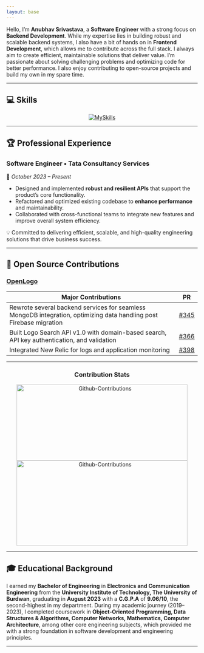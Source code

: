 ```yaml
---
layout: base
---
```


Hello, I’m **Anubhav Srivastava**, a **Software Engineer** with a strong focus on **Backend Development**. While my expertise lies in building robust and scalable backend systems, I also have a bit of hands on in **Frontend Development**, which allows me to contribute across the full stack. I always aim to create efficient, maintainable solutions that deliver value. I’m passionate about solving challenging problems and optimizing code for better performance. I also enjoy contributing to open-source projects and build my own in my spare time.

---

## 💻 Skills
<div align="center">
  <a href="https://deltadynamo.github.io/">
    <img src="https://skillicons.dev/icons?i=java,spring,mysql,mongodb,aws,maven,eclipse,postman,js,ts,nodejs,express,vscode,jest,git,react&perline=8" alt="MySkills" />
  </a>
</div>

---

## 🏆 Professional Experience

### Software Engineer • **Tata Consultancy Services**
 📅 *October 2023 – Present*  
 
  - Designed and implemented **robust and resilient APIs** that support the product’s core functionality.  
  - Refactored and optimized existing codebase to **enhance performance** and maintainability.  
  - Collaborated with cross-functional teams to integrate new features and improve overall system efficiency.  

💡 Committed to delivering efficient, scalable, and high-quality engineering solutions that drive business success.  

---

## 🔧 Open Source Contributions
### [OpenLogo](https://github.com/TeamShiksha/openlogo/pulls?q=is%3Apr+assignee%3ADeltaDynamo+is%3Aclosed)

| **Major Contributions**                                                                                     | **PR**                                                        |
| ----------------------------------------------------------------------------------------------------------- | ------------------------------------------------------------- |
| Rewrote several backend services for seamless MongoDB integration, optimizing data handling post Firebase migration | [#345](https://github.com/TeamShiksha/logoexecutive/pull/345) |
| Built Logo Search API v1.0 with domain-based search, API key authentication, and validation | [#366](https://github.com/TeamShiksha/logoexecutive/pull/366) |
| Integrated New Relic for logs and application monitoring | [#398](https://github.com/TeamShiksha/logoexecutive/pull/398) |

---

<div align="center">
  <h3>Contribution Stats</h3>
  <img src="https://github-readme-stats.vercel.app/api?username=DeltaDynamo&theme=blue-green&show_icons=true&hide_border=true&count_private=true&rank_icon=github" width="450" height="200" alt="Github-Contributions"/>
</div>
<div align="center">
  <img src="https://github-readme-streak-stats.herokuapp.com/?user=DeltaDynamo&theme=blue-green&hide_border=true" width="450" height="225" alt="Github-Contributions"/>
</div>

---

## 🎓 Educational Background

I earned my **Bachelor of Engineering** in **Electronics and Communication Engineering** from the **University Institute of Technology, The University of Burdwan**, graduating in **August 2023** with a **C.G.P.A** of **9.06/10**, the second-highest in my department. During my academic journey (2019–2023), I completed coursework in **Object-Oriented Programming, Data Structures & Algorithms, Computer Networks, Mathematics, Computer Architecture**, among other core engineering subjects, which provided me with a strong foundation in software development and engineering principles.

---
